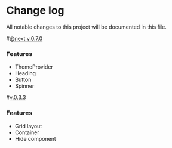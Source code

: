 # Change log

All notable changes to this project will be documented in this file.

<a name="0.8.0"></a>#[@next v.0.7.0]()

### Features

* ThemeProvider
* Heading
* Button
* Spinner

<a name="0.3.3"></a> #[v.0.3.3](https://github.com/we-mak/w-design/compare/hotfix/0.3.2...master)

### Features

* Grid layout
* Container
* Hide component
